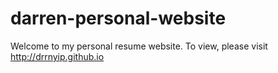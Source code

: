 # darren-personal-website

Welcome to my personal resume website. To view, please visit http://drrnyip.github.io
